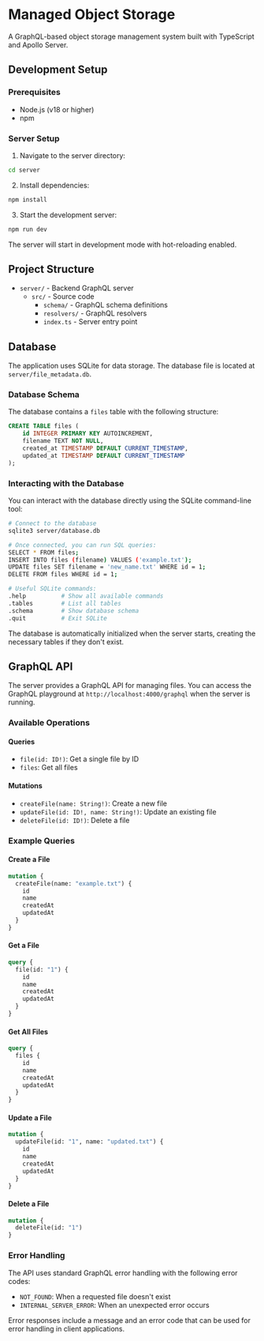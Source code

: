 # Managed Object Storage

A GraphQL-based object storage management system built with TypeScript and Apollo Server.

## Development Setup

### Prerequisites

- Node.js (v18 or higher)
- npm

### Server Setup

1. Navigate to the server directory:

```bash
cd server
```

2. Install dependencies:

```bash
npm install
```

3. Start the development server:

```bash
npm run dev
```

The server will start in development mode with hot-reloading enabled.

## Project Structure

- `server/` - Backend GraphQL server
  - `src/` - Source code
    - `schema/` - GraphQL schema definitions
    - `resolvers/` - GraphQL resolvers
    - `index.ts` - Server entry point

## Database

The application uses SQLite for data storage. The database file is located at `server/file_metadata.db`.

### Database Schema

The database contains a `files` table with the following structure:

```sql
CREATE TABLE files (
    id INTEGER PRIMARY KEY AUTOINCREMENT,
    filename TEXT NOT NULL,
    created_at TIMESTAMP DEFAULT CURRENT_TIMESTAMP,
    updated_at TIMESTAMP DEFAULT CURRENT_TIMESTAMP
);
```

### Interacting with the Database

You can interact with the database directly using the SQLite command-line tool:

```bash
# Connect to the database
sqlite3 server/database.db

# Once connected, you can run SQL queries:
SELECT * FROM files;
INSERT INTO files (filename) VALUES ('example.txt');
UPDATE files SET filename = 'new_name.txt' WHERE id = 1;
DELETE FROM files WHERE id = 1;

# Useful SQLite commands:
.help          # Show all available commands
.tables        # List all tables
.schema        # Show database schema
.quit          # Exit SQLite
```

The database is automatically initialized when the server starts, creating the necessary tables if they don't exist.

## GraphQL API

The server provides a GraphQL API for managing files. You can access the GraphQL playground at `http://localhost:4000/graphql` when the server is running.

### Available Operations

#### Queries

- `file(id: ID!)`: Get a single file by ID
- `files`: Get all files

#### Mutations

- `createFile(name: String!)`: Create a new file
- `updateFile(id: ID!, name: String!)`: Update an existing file
- `deleteFile(id: ID!)`: Delete a file

### Example Queries

#### Create a File

```graphql
mutation {
  createFile(name: "example.txt") {
    id
    name
    createdAt
    updatedAt
  }
}
```

#### Get a File

```graphql
query {
  file(id: "1") {
    id
    name
    createdAt
    updatedAt
  }
}
```

#### Get All Files

```graphql
query {
  files {
    id
    name
    createdAt
    updatedAt
  }
}
```

#### Update a File

```graphql
mutation {
  updateFile(id: "1", name: "updated.txt") {
    id
    name
    createdAt
    updatedAt
  }
}
```

#### Delete a File

```graphql
mutation {
  deleteFile(id: "1")
}
```

### Error Handling

The API uses standard GraphQL error handling with the following error codes:

- `NOT_FOUND`: When a requested file doesn't exist
- `INTERNAL_SERVER_ERROR`: When an unexpected error occurs

Error responses include a message and an error code that can be used for error handling in client applications.

